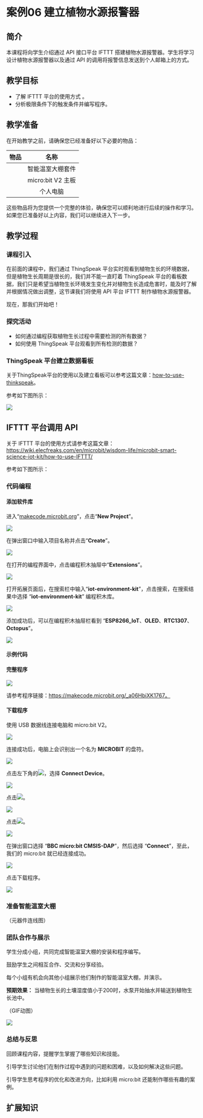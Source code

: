 ﻿---
sidebar_position: 6
sidebar_label: 案例06 建立植物水源报警器
---
# 案例06 建立植物水源报警器

## 简介

本课程将向学生介绍通过 API 接口平台 IFTTT 搭建植物水源报警器。学生将学习设计植物水源报警器以及通过 API 的调用将报警信息发送到个人邮箱上的方式。

## 教学目标

- 了解 IFTTT 平台的使用方式 。
- 分析极限条件下的触发条件并编写程序。

## 教学准备

在开始教学之前，请确保您已经准备好以下必要的物品：

| 物品 |       名称        |
| :--: | :---------------: |
|      | 智能温室大棚套件  |
|      | micro:bit V2 主板 |
|      |     个人电脑      |

这些物品将为您提供一个完整的体验，确保您可以顺利地进行后续的操作和学习。如果您已准备好以上内容，我们可以继续进入下一步。

## 教学过程

### 课程引入

在前面的课程中，我们通过 ThingSpeak 平台实时观看到植物生长的环境数据，但是植物生长周期是很长的，我们并不能一直盯着 ThingSpeak 平台的看板数据，我们只是希望当植物生长环境发生变化并对植物生长造成危害时，能及时了解并根据情况做出调整，这节课我们将使用 API 平台 IFTTT 制作植物水源报警器。

现在，那我们开始吧！

### 探究活动

- 如何通过编程获取植物生长过程中需要检测的所有数据？
- 如何使用 ThingSpeak 平台观看到所有检测的数据？

### ThingSpeak 平台建立数据看板

关于ThingSpeak平台的使用以及建立看板可以参考这篇文章：[how-to-use-thinkspeak](https://wiki.elecfreaks.com/en/microbit/wisdom-life/microbit-smart-science-iot-kit/how-to-use-thinkspeak/)。

参考如下图所示：

![](https://wiki-media-ef.oss-cn-hongkong.aliyuncs.com//images/microbit-greenhouse-programming-preparation-22.png)

## IFTTT 平台调用 API 

关于 IFTTT 平台的使用方式请参考这篇文章：https://wiki.elecfreaks.com/en/microbit/wisdom-life/microbit-smart-science-iot-kit/how-to-use-IFTTT/

参考如下图所示：



### 代码编程

#### 添加软件库

进入“[makecode.microbit.org](https://makecode.microbit.org/)”，点击“**New Project**”。

![](https://wiki-media-ef.oss-cn-hongkong.aliyuncs.com//images/microbit-greenhouse-programming-preparation-01.png)



在弹出窗口中输入项目名称并点击“**Create**”。

![](https://wiki-media-ef.oss-cn-hongkong.aliyuncs.com//images/microbit-greenhouse-programming-preparation-02.png)



在打开的编程界面中，点击编程积木抽屉中“**Extensions**”。

![](https://wiki-media-ef.oss-cn-hongkong.aliyuncs.com//images/microbit-greenhouse-programming-preparation-03.png)



打开拓展页面后，在搜索栏中输入“**iot-environment-kit**”，点击搜索，在搜索结果中选择 “**iot-environment-kit**” 编程积木库。

![](https://wiki-media-ef.oss-cn-hongkong.aliyuncs.com//images/microbit-greenhouse-programming-preparation-04.png)



添加成功后，可以在编程积木抽屉栏看到 “**ESP8266_IoT**、**OLED**、**RTC1307**、**Octopus**”。

![](https://wiki-media-ef.oss-cn-hongkong.aliyuncs.com//images/microbit-greenhouse-programming-preparation-05.png)

#### 示例代码



#### 完整程序

![](https://wiki-media-ef.oss-cn-hongkong.aliyuncs.com//images/microbit-greenhouse-programming-case05-1.png)

请参考程序链接：https://makecode.microbit.org/_a06HbiXK1767。

#### 下载程序

使用 USB 数据线连接电脑和 micro:bit V2。

![](https://wiki-media-ef.oss-cn-hongkong.aliyuncs.com//images/microbit-greenhouse-programming-preparation-06.gif)

连接成功后，电脑上会识别出一个名为 **MICROBIT** 的盘符。

![](https://wiki-media-ef.oss-cn-hongkong.aliyuncs.com//images/microbit-greenhouse-programming-preparation-07.png)

点击左下角的![](https://wiki-media-ef.oss-cn-hongkong.aliyuncs.com//images/microbit-greenhouse-programming-preparation-08.png)，选择 **Connect Device**。

![](https://wiki-media-ef.oss-cn-hongkong.aliyuncs.com//images/microbit-greenhouse-programming-preparation-09.png)

点击![](https://wiki-media-ef.oss-cn-hongkong.aliyuncs.com//images/microbit-greenhouse-programming-preparation-10.png)。

![](https://wiki-media-ef.oss-cn-hongkong.aliyuncs.com//images/microbit-greenhouse-programming-preparation-11.png)

点击![](https://wiki-media-ef.oss-cn-hongkong.aliyuncs.com//images/microbit-greenhouse-programming-preparation-12.png)。

![](https://wiki-media-ef.oss-cn-hongkong.aliyuncs.com//images/microbit-greenhouse-programming-preparation-13.png)



在弹出窗口选择 “**BBC micro:bit CMSIS-DAP**”，然后选择 “**Connect**”，至此，我们的 micro:bit 就已经连接成功。

![](https://wiki-media-ef.oss-cn-hongkong.aliyuncs.com//images/microbit-greenhouse-programming-preparation-14.png)

点击下载程序。

![](https://wiki-media-ef.oss-cn-hongkong.aliyuncs.com//images/microbit-greenhouse-programming-preparation-15.png)

### 准备智能温室大棚

（元器件连线图）

### 团队合作与展示

学生分成小组，共同完成智能温室大棚的安装和程序编写。

鼓励学生之间相互合作、交流和分享经验。

每个小组有机会向其他小组展示他们制作的智能温室大棚，并演示。

**预期效果：** 当植物生长的土壤湿度值小于200时，水泵开始抽水并输送到植物生长池中。

（GIF动图）

![](https://wiki-media-ef.oss-cn-hongkong.aliyuncs.com//images/microbit-greenhouse-programming-preparation-19.png)

### 总结与反思

回顾课程内容，提醒学生掌握了哪些知识和技能。

引导学生讨论他们在制作过程中遇到的问题和困难，以及如何解决这些问题。

引导学生思考程序的优化和改进方向，比如利用 micro:bit 还能制作哪些有趣的案例。

## 扩展知识



